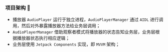 ### 项目架构 🐅 
- 播放器 `AudioPlayer` 运行于独立进程，`AudioPlayerManager` 通过 `AIDL` 进行调用，然后对外暴露播放器方法给业务层调用；
- `AudioPlayerManager` 借助观察者模式将播放器的状态告知业务层，业务层根据播放器状态执行相应逻辑；
- 业务层使用 `Jetpack Components` 实现，即 `MVVM` 架构；
